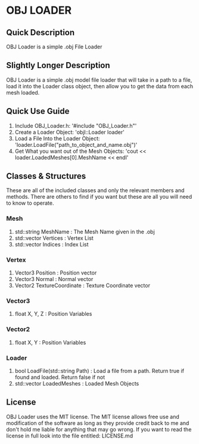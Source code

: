 # OBJ LOADER

## Quick Description

OBJ Loader is a simple .obj File Loader

## Slightly Longer Description

OBJ Loader is a simple .obj model file loader that will take in a path to a file, load it into the Loader class object, then allow you to get the data from each mesh loaded.

## Quick Use Guide

1. Include OBJ_Loader.h:                         '#include "OBJ_Loader.h"'
2. Create a Loader Object:                       'objl::Loader loader'
3. Load a File Into the Loader Object:           'loader.LoadFile("path_to_object_and_name.obj")'
4. Get What you want out of the Mesh Objects:    'cout << loader.LoadedMeshes[0].MeshName << endl'

## Classes & Structures

These are all of the included classes and only the relevant members and methods. There are others to find if you want but these are all you will need to know to operate.

### Mesh

1. std::string MeshName : The Mesh Name given in the .obj
2. std::vector<Vertex> Vertices : Vertex List
3. std::vector<unsigned int> Indices : Index List

### Vertex

1. Vector3 Position : Position vector
2. Vector3 Normal : Normal vector
3. Vector2 TextureCoordinate : Texture Coordinate vector

### Vector3

1. float X, Y, Z : Position Variables

### Vector2

1. float X, Y : Position Variables

### Loader

1. bool LoadFile(std::string Path) : Load a file from a path. Return true if found and loaded. Return false if not                                                  
2. std::vector<Mesh> LoadedMeshes : Loaded Mesh Objects



## License

OBJ Loader uses the MIT license. The MIT license allows free use and modification of the software as long as they provide credit back to me and don't hold me liable for anything that may go wrong. If you want to read the license in full look into the file entitled: LICENSE.md